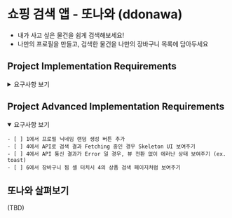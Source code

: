 #  쇼핑 검색 앱 - 또나와 (ddonawa)

- 내가 사고 싶은 물건을 쉽게 검색해보세요!
- 나만의 프로필을 만들고, 검색한 물건을 나만의 장바구니 목록에 담아두세요

## Project Implementation Requirements

<details>
    <summary>요구사항 보기</summary>

    ### 프로젝트 기본 세팅 
    
    - [x] iOS 타겟: `iOS15+ / IPhone Portrait Only`
    - [x] 파일 세팅: Launch Screen을 제외한 모든 파일은 코드베이스의 Swift 파일로 구성
    - [x] API: 네이버 쇼핑 검색 오픈 API
    
    ### 0. 모델링 & 유틸리티 함수 작성
    - [x] User
    - [x] Product
    - [x] for UserDefaults Controller
    - [ ] for API mapping
    - [x] for Array
    - [ ] for API Networking
    
    ### 1. 온보딩 페이지 - 프로필 세팅
    
    - 페이지 랜더링 기준
        - [x] 앱이 설치 후 최초로 실행되었을 때
        - [x] 유저 데이터가 조회되지 않을 경우 (온보딩 페이지에서 프로필 생성이 완료되지 않은 경우)
        - [x] 유저 데이터가 삭제된 경우 (설정 페이지에서 유저가 탈퇴한 경우)
        
    - 프로필 이미지
        - [x] 유저가 프로필 이미지를 선택하지 않은 경우 - 12가지 이미지 중 랜덤으로 표시
        - [ ] 프로필 이미지 UI 터치 -> 2. 프로필 선택 페이지로 이동 -> 선택 후 다시 이전 페이지로 이동
        
    - 프로필 닉네임
        - [x] 2~10자로 글자 수 제한
        - [x] @, #, $, % 특수 문자 4개 사용 제한
        - [x] 닉네임 검증 -> 기준 미충족시 실시간으로 텍스트 필드 하단에 레이블 노출
            - [x] 조건 충족 : 정말 멋진 닉네임이에요!
            - [x] 글자 수 : 2자 이상 10자 이하의 닉네임으로 설정해주세요.
            - [x] 특수 문자 : 닉네임에 @, #, $, % 는 들어갈 수 없어요.
            - [x] 숫자 : 닉네임에 숫자는 들어갈 수 없어요.
            - [x] 빈 문자 : 멋진 닉네임을 작성해보세요. (추가)
            
    - 페이지 전환
        - [ ] 닉네임 기준에 맞는 값이 설정된 경우만 전환 가능
            - [x] 닉네임 기준 미 충족시 버튼 자체를 터치할 수 없도록 설정
            
        - [ ] 프로필 생성 전 이전 페이지로 전환시, 이미지 / 닉네임 모두 초기화 
    
    ### 2. 온보딩 페이지 - 프로필 이미지 설정
    
    - [ ] 12가지 프로필 이미지가 컬랙션뷰로 보여짐
    - [ ] 유저가 선택한 이미지가 컬랙션 뷰 상단에 노출됨
        - [ ] 선택한 이미지의 tint color alpha 조절
    - [ ] 이미지 선택 후 이전 1. 프로필 세팅 페이지로 이동
        - [ ] 이미지가 변경된 경우 이전 페이지로 넘어가는 버튼 활성화 (추가)
        
    ### 3. 메인 화면
    
    - [ ] 페이지 네비게이션 바에 유저 이름 표기 (ex. OOO님의 또나와)
    - [ ] 상단에 상품 검색바 노출
        - [ ] 검색어 입력 후 검색 버튼 / Return 키 터치시 검색된 상품 노출 페이지로 이동
    
    - [ ] 최근 검색어 여부에 따라 페이지 형태 변경
        - [ ] 최근 검색어 없는 경우 -> 이미지 노출
        - [ ] 최근 검색어 있는 경우 -> 최근 검색어 목록 테이블 뷰로 노출
    
    - 최근 검색어 있는 경우
        - [ ] 최근에 검색한 검색어 순서대로 노출
        - [ ] 검색어 셀의 X 버튼 터치시, 해당 셀의 검색어만 삭제
        - [ ] 전체 삭제 버튼 터치시 전체 검색어 삭제
        - [ ] 검색어 셀 터치시, 해당 검색어로 검색된 4. 상품 노출 페이지로 이동
    
    ### 4. 상품 검색 페이지
    
    - [ ] 페이지 네비게이션 바에 검색어 표기 (ex. OOO)
    
    - 검색
        - [ ] 네이버 쇼핑 검색 API를 활용하여 한 번에 30개씩 + 페이지네이션 처리
        - [ ] 정확도순, 날짜순, 가격높은순, 가격낮은순 으로 필터링하는 버튼 구현 + 필터링
        - [ ] 검색된 상품 총 갯수 노출 (ex. 0,000개의 OOO 검색!)
    
    - 검색 결과
        - [ ] 검색 결과는 컬랙션 뷰로 노출
        - [ ] 컬랙션 아이템은 이미지, 쇼핑몰 이름, 상품 이름, 가격으로 반영, 상품 이름은 최대 2줄까지 노출
        - [ ] 컬랙션 아이템 이미지 위에 '장바구니 찜' 버튼 반영
            - [ ] 해당 버튼 터치시 반영 여부 토글
        - [ ] 컬랙션 아이템 터치 -> 5. 상품 상세 페이지 전환
    
    ### 5. 상품 상세 페이지
    
    - [ ] 페이지 네비게이션 바에 선택된 상품명 반영
    - [ ] 페이지 네비게이션 우측에 장바구니 찜 버튼 반영 (상품별 버튼 토글 상태 반영)
    
    ### 6. 유저 설정 페이지
    
    - [ ] 프로필 이미지, 닉네임, 가입 날짜 반영된 프로필 정보 뷰 반영
        - [ ] 해당 뷰 터치시 7. 프로필 정보 수정 페이지로 전환
    
    - 유저 설정 테이블 뷰
        - [ ] 장바구니 찜 갯수 노출
        - [ ] 자주 묻는 질문, 1:1 문의, 알림 설정 셀 - 터치해도 이벤트 없음
        - [ ] 탈퇴하기 
            - [ ] 해당 셀 터치시 Alert Action (확인, 취소)
            - [ ] 확인 - 데이터 삭제 후 온보딩 페이지로 이동
            - [ ] 취소 - 6. 유저 설정 페이지 유지
    
    ### 7. 프로필 정보 수정 페이지
    
    - [ ] 1, 2의 프로필 세팅 페이지를 프로필 수정 페이지로 재활용 필요
    - [ ] 페이지 네비게이션 바 우측에 '저장' 버튼 반영 -> 터치 시 정보 저장 후 6. 유저 설정 페이지로 이동
    - 기타 다른 기능은 모두 1, 2의 프로필 세팅 페이지와 동일

</details>

## Project Advanced Implementation Requirements

<details open>
    <summary>요구사항 보기</summary>
    
    - [ ] 1에서 프로필 닉네임 랜덤 생성 버튼 추가
    - [ ] 4에서 API로 검색 결과 Fetching 중인 경우 Skeleton UI 보여주기
    - [ ] 4에서 API 통신 결과가 Error 일 경우, 뷰 전환 없이 에러난 상태 보여주기 (ex. toast)
    - [ ] 6에서 장바구니 찜 셀 터치시 4의 상품 검색 페이지처럼 보여주기 
    
</details>


## 또나와 살펴보기

(TBD)
